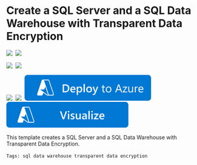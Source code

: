# Create a SQL Server and a SQL Data Warehouse with Transparent Data Encryption

<IMG SRC="https://azurequickstartsservice.blob.core.windows.net/badges/201-sql-data-warehouse-transparent-encryption-create/PublicLastTestDate.svg" />&nbsp;
<IMG SRC="https://azurequickstartsservice.blob.core.windows.net/badges/201-sql-data-warehouse-transparent-encryption-create/PublicDeployment.svg" />&nbsp;

<IMG SRC="https://azurequickstartsservice.blob.core.windows.net/badges/201-sql-data-warehouse-transparent-encryption-create/FairfaxLastTestDate.svg" />&nbsp;
<IMG SRC="https://azurequickstartsservice.blob.core.windows.net/badges/201-sql-data-warehouse-transparent-encryption-create/FairfaxDeployment.svg" />&nbsp;

<IMG SRC="https://azurequickstartsservice.blob.core.windows.net/badges/201-sql-data-warehouse-transparent-encryption-create/BestPracticeResult.svg" />&nbsp;
<IMG SRC="https://azurequickstartsservice.blob.core.windows.net/badges/201-sql-data-warehouse-transparent-encryption-create/CredScanResult.svg" />&nbsp;
<a href="https://portal.azure.com/#create/Microsoft.Template/uri/https%3A%2F%2Fraw.githubusercontent.com%2FAzure%2Fazure-quickstart-templates%2Fmaster%2F201-sql-data-warehouse-transparent-encryption-create%2Fazuredeploy.json" target="_blank">
    <img src="https://raw.githubusercontent.com/Azure/azure-quickstart-templates/master/1-CONTRIBUTION-GUIDE/images/deploytoazure.svg"/>
</a>
<a href="http://armviz.io/#/?load=https%3A%2F%2Fraw.githubusercontent.com%2FAzure%2Fazure-quickstart-templates%2Fmaster%2F201-sql-data-warehouse-transparent-encryption-create%2Fazuredeploy.json" target="_blank">
    <img src="https://raw.githubusercontent.com/Azure/azure-quickstart-templates/master/1-CONTRIBUTION-GUIDE/images/visualizebutton.svg"/>
</a>

This template creates a SQL Server and a SQL Data Warehouse with Transparent Data Encryption.

`Tags: sql data warehouse transparent data encryption`

